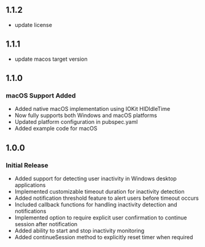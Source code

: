 ## 1.1.2

- update license

## 1.1.1

- update macos target version 

## 1.1.0

### macOS Support Added

- Added native macOS implementation using IOKit HIDIdleTime
- Now fully supports both Windows and macOS platforms
- Updated platform configuration in pubspec.yaml
- Added example code for macOS

## 1.0.0

### Initial Release

- Added support for detecting user inactivity in Windows desktop applications
- Implemented customizable timeout duration for inactivity detection
- Added notification threshold feature to alert users before timeout occurs
- Included callback functions for handling inactivity detection and notifications
- Implemented option to require explicit user confirmation to continue session after notification
- Added ability to start and stop inactivity monitoring
- Added continueSession method to explicitly reset timer when required